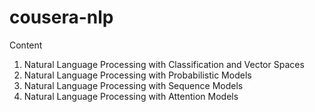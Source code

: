 # cousera-nlp

Content

1. Natural Language Processing with Classification and Vector Spaces
2. Natural Language Processing with Probabilistic Models
3. Natural Language Processing with Sequence Models
4. Natural Language Processing with Attention Models
